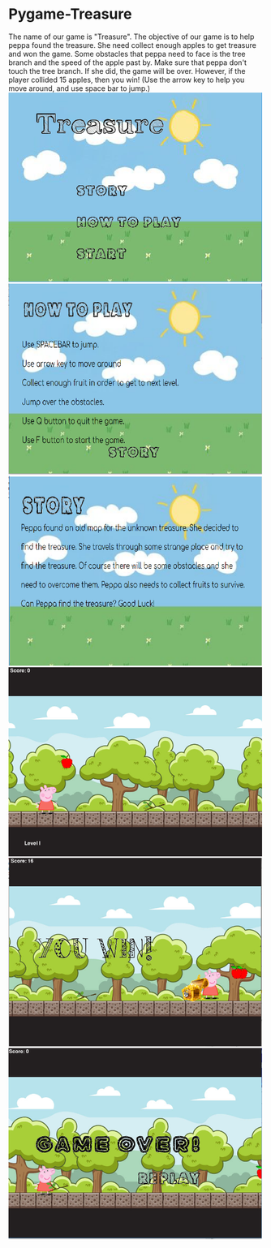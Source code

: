 # Pygame-Treasure
<hr2>
<p>
</p>
The name of our game is "Treasure". The objective of our game is to help peppa found the treasure. She need collect enough apples to get treasure and won the game. Some obstacles that peppa need to face is the tree branch and the speed of the apple past by. Make sure that peppa don't touch the tree branch. If she did, the game will be over. However, if the player collided 15 apples, then you win! (Use the arrow key to help you move around, and use space bar to jump.)
<hr2>
<img src="https://github.com/YaxinDong/Pygame-Treasure/blob/master/Title%20Screen.PNG"width=500>
<img src="https://github.com/YaxinDong/Pygame-Treasure/blob/master/How%20to%20play.PNG"width=500>
<img src="https://github.com/YaxinDong/Pygame-Treasure/blob/master/Story.PNG"width=500>
<img src="https://github.com/YaxinDong/Pygame-Treasure/blob/master/Level%20I.PNG"width=500>
<img src="https://github.com/YaxinDong/Pygame-Treasure/blob/master/youwon.PNG"width=500>
<img src="https://github.com/YaxinDong/Pygame-Treasure/blob/master/Lost.PNG"width=500>
